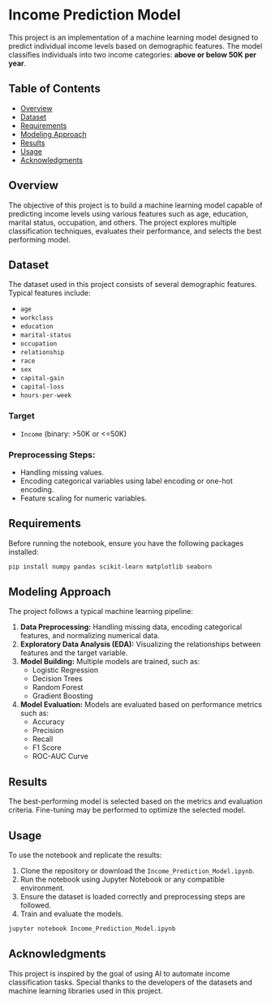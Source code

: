 # Income Prediction Model

This project is an implementation of a machine learning model designed to predict individual income levels based on demographic features. The model classifies individuals into two income categories: **above or below 50K per year**.

## Table of Contents
- [Overview](#overview)
- [Dataset](#dataset)
- [Requirements](#requirements)
- [Modeling Approach](#modeling-approach)
- [Results](#results)
- [Usage](#usage)
- [Acknowledgments](#acknowledgments)

## Overview
The objective of this project is to build a machine learning model capable of predicting income levels using various features such as age, education, marital status, occupation, and others. The project explores multiple classification techniques, evaluates their performance, and selects the best performing model.

## Dataset
The dataset used in this project consists of several demographic features. Typical features include:
- `age`
- `workclass`
- `education`
- `marital-status`
- `occupation`
- `relationship`
- `race`
- `sex`
- `capital-gain`
- `capital-loss`
- `hours-per-week`

### Target
- `Income` (binary: >50K or <=50K)

### Preprocessing Steps:
- Handling missing values.
- Encoding categorical variables using label encoding or one-hot encoding.
- Feature scaling for numeric variables.
  
## Requirements
Before running the notebook, ensure you have the following packages installed:
```bash
pip install numpy pandas scikit-learn matplotlib seaborn
```

## Modeling Approach
The project follows a typical machine learning pipeline:
1. **Data Preprocessing:** Handling missing data, encoding categorical features, and normalizing numerical data.
2. **Exploratory Data Analysis (EDA):** Visualizing the relationships between features and the target variable.
3. **Model Building:** Multiple models are trained, such as:
   - Logistic Regression
   - Decision Trees
   - Random Forest
   - Gradient Boosting
4. **Model Evaluation:** Models are evaluated based on performance metrics such as:
   - Accuracy
   - Precision
   - Recall
   - F1 Score
   - ROC-AUC Curve

## Results
The best-performing model is selected based on the metrics and evaluation criteria. Fine-tuning may be performed to optimize the selected model.

## Usage
To use the notebook and replicate the results:
1. Clone the repository or download the `Income_Prediction_Model.ipynb`.
2. Run the notebook using Jupyter Notebook or any compatible environment.
3. Ensure the dataset is loaded correctly and preprocessing steps are followed.
4. Train and evaluate the models.

```bash
jupyter notebook Income_Prediction_Model.ipynb
```

## Acknowledgments
This project is inspired by the goal of using AI to automate income classification tasks. Special thanks to the developers of the datasets and machine learning libraries used in this project.
